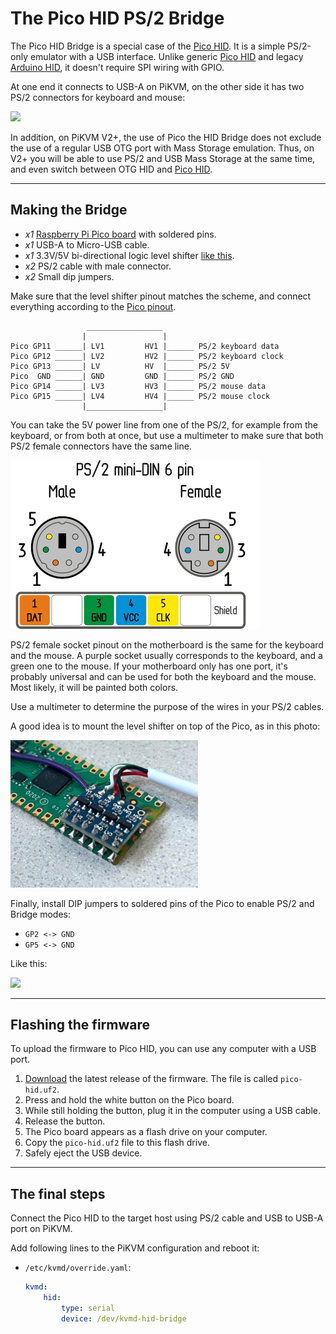 # The Pico HID PS/2 Bridge

The Pico HID Bridge is a special case of the [Pico HID](pico_hid.md).
It is a simple PS/2-only emulator with a USB interface. Unlike generic [Pico HID](pico_hid.md)
and legacy [Arduino HID](arduino_hid.md), it doesn't require SPI wiring with GPIO.

At one end it connects to USB-A on PiKVM, on the other side it has two PS/2 connectors for keyboard and mouse:

<a href="pico_hid_bridge_ps2.jpg"><img src="pico_hid_bridge_ps2.jpg" width="500"/></a>

In addition, on PiKVM V2+, the use of Pico the HID Bridge does not exclude the use of a regular USB OTG port with Mass Storage emulation.
Thus, on V2+ you will be able to use PS/2 and USB Mass Storage at the same time, and even switch between OTG HID and [Pico HID](pico_hid.md).


-----
## Making the Bridge

* *x1* [Raspberry Pi Pico board](https://www.raspberrypi.com/products/raspberry-pi-pico/) with soldered pins.
* *x1* USB-A to Micro-USB cable.
* *x1* 3.3V/5V bi-directional logic level shifter [like this](https://learn.sparkfun.com/tutorials/bi-directional-logic-level-converter-hookup-guide/).
* *x2* PS/2 cable with male connector.
* *x2* Small dip jumpers.

Make sure that the level shifter pinout matches the scheme, and connect everything according to the [Pico pinout](https://pico.pinout.xyz).

```
				 _________________
				|                 |
Pico GP11 ______| LV1         HV1 |______ PS/2 keyboard data
Pico GP12 ______| LV2         HV2 |______ PS/2 keyboard clock
Pico GP13 ______| LV          HV  |______ PS/2 5V
Pico  GND ______| GND         GND |______ PS/2 GND
Pico GP14 ______| LV3         HV3 |______ PS/2 mouse data
Pico GP15 ______| LV4         HV4 |______ PS/2 mouse clock
				|_________________|

```

You can take the 5V power line from one of the PS/2, for example from the keyboard,
or from both at once, but use a multimeter to make sure that both PS/2 female 
connectors have the same line.

<img src="../pico_hid/ps2_pinout.png" />

PS/2 female socket pinout on the motherboard is the same for the keyboard and the mouse.
A purple socket usually corresponds to the keyboard, and a green one to the mouse.
If your motherboard only has one port, it's probably universal and can be used for both
the keyboard and the mouse. Most likely, it will be painted both colors.

Use a multimeter to determine the purpose of the wires in your PS/2 cables.

A good idea is to mount the level shifter on top of the Pico, as in this photo:

<img src="../pico_hid/ps2_level_shifter_soldering.png" width="300" />

Finally, install DIP jumpers to soldered pins of the Pico to enable PS/2 and Bridge modes:

* `GP2 <-> GND`
* `GP5 <-> GND`

Like this:

<a href="pico_hid_bridge_ps2_jumpers.jpg"><img src="pico_hid_bridge_ps2_jumpers.jpg" width="500"/></a>


-----
## Flashing the firmware

To upload the firmware to Pico HID, you can use any computer with a USB port.

1. [Download](https://github.com/pikvm/kvmd/releases) the latest release of the firmware. The file is called `pico-hid.uf2`.
2. Press and hold the white button on the Pico board.
3. While still holding the button, plug it in the computer using a USB cable.
4. Release the button.
5. The Pico board appears as a flash drive on your computer.
6. Copy the `pico-hid.uf2` file to this flash drive.
7. Safely eject the USB device.


-----
## The final steps

Connect the Pico HID to the target host using PS/2 cable and USB to USB-A port on PiKVM.

Add following lines to the PiKVM configuration and reboot it:

* `/etc/kvmd/override.yaml`:
    ```yaml
    kvmd:
        hid:
            type: serial
			device: /dev/kvmd-hid-bridge
    ```
